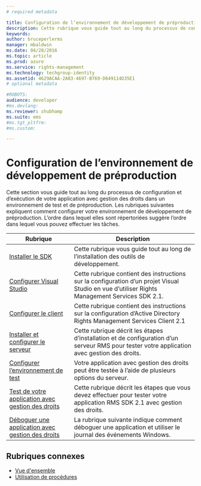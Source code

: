 ```yaml
---
# required metadata

title: Configuration de l’environnement de développement de préproduction | Azure RMS
description: Cette rubrique vous guide tout au long du processus de configuration et d’exécution de votre application avec gestion des droits dans un environnement de test et de préproduction.
keywords:
author: bruceperlerms
manager: mbaldwin
ms.date: 04/28/2016
ms.topic: article
ms.prod: azure
ms.service: rights-management
ms.technology: techgroup-identity
ms.assetid: 4629ACAA-2A83-4697-B769-D649114D35E1
# optional metadata

#ROBOTS:
audience: developer
#ms.devlang:
ms.reviewer: shubhamp
ms.suite: ems
#ms.tgt_pltfrm:
#ms.custom:

---
```


# Configuration de l’environnement de développement de préproduction

Cette section vous guide tout au long du processus de configuration et d’exécution de votre application avec gestion des droits dans un environnement de test et de préproduction. Les rubriques suivantes expliquent comment configurer votre environnement de développement de préproduction. L’ordre dans lequel elles sont répertoriées suggère l’ordre dans lequel vous pouvez effectuer les tâches.

|Rubrique|Description|
|-----|-----------|
|[Installer le SDK](create-your-first-rights-aware-application.md)|Cette rubrique vous guide tout au long de l’installation des outils de développement.|
|[Configurer Visual Studio](how-to-configure-a-visual-studio-project-to-use-the-ad-rms-sdk-2-0.md)|Cette rubrique contient des instructions sur la configuration d’un projet Visual Studio en vue d’utiliser Rights Management Services SDK 2.1.|
|[Configurer le client](how-to-configure-the-ad-rms-client-2-0.md)|Cette rubrique contient des instructions sur la configuration d’Active Directory Rights Management Services Client 2.1|
|[Installer et configurer le serveur](how-to-install-and-configure-an-rms-server.md)|Cette rubrique décrit les étapes d’installation et de configuration d’un serveur RMS pour tester votre application avec gestion des droits.|
|[Configurer l’environnement de test](how-to-set-up-your-test-environment.md)|Votre application avec gestion des droits peut être testée à l’aide de plusieurs options du serveur.|
|[Test de votre application avec gestion des droits](running-your-first-application.md)|Cette rubrique décrit les étapes que vous devez effectuer pour tester votre application RMS SDK 2.1 avec gestion des droits.
|[Déboguer une application avec gestion des droits](debugging-applications-that-use-ad-rms.md)|La rubrique suivante indique comment déboguer une application et utiliser le journal des événements Windows.|


## Rubriques connexes

* [Vue d'ensemble](ad-rms-overview.md)
* [Utilisation de procédures](how-to-use-msipc.md)
 

 


<!--HONumber=Apr16_HO4-->


